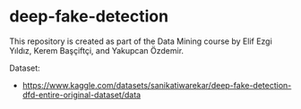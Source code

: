 # deep-fake-detection

This repository is created as part of the Data Mining course by Elif Ezgi Yıldız, Kerem Başçiftçi, and Yakupcan Özdemir.

Dataset:
* https://www.kaggle.com/datasets/sanikatiwarekar/deep-fake-detection-dfd-entire-original-dataset/data
